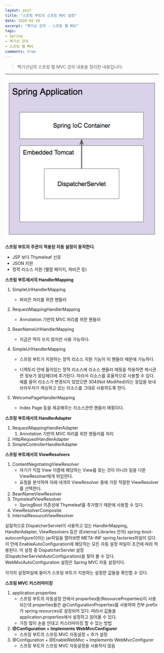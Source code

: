 ```yaml
---
layout: post 
title: "스프링 부트의 스프링 MVC 설정"
date: 2020-02-26
excerpt: "백기선 강의 - 스프링 웹 MVC"
tags: 
- Spring
- 백기선 강의
- 스프링 웹 MVC
comments: true 
---
```


>백기선님의 스프링 웹 MVC 강의 내용을 정리한 내용입니다.
---

![springboot](../assets/img/2020-02-26-spring-mvc-spring-boot-configure/springboot.png)

**스프링 부트의 주관이 적용된 자동 설정이 동작한다.**

* JSP 보다 Thymeleaf 선호
* JSON 지원
* 정적 리소스 지원 (웰컴 페이지, 파비콘 등)



**스프링 부트에서의 HandlerMapping**

1. SimpleUrlHandlerMapping

   * 파비콘 처리를 위한 핸들러

2. RequestMappingHandlerMapping

   * Annotation 기반의 MVC 처리를 위한 핸들러

3. BeanNameUrlHandlerMapping

   * 지금은 딱히 쓰지 않지만 사용 가능하다. 

4. SimpleUrlHandlerMapping

   * 스프링 부트가 지원하는 정적 리소스 지원 기능이 이 핸들러 때문에 가능하다.

   * 디렉토리 안에 들어있는 정적 리소스에 리소스 핸들러 매핑을 적용하면 캐시관련 정보가 응답헤더에 추가된다. 따라서 리소스를 효율적으로 사용할 수 있다. 예를 들어 리소스가 변경되지 않았으면 304(Not Modified)라는 응답을 보내 브라우저가 캐싱하고 있는 리소스를 그대로 사용하도록 한다.

5. WelcomePageHandlerMapping

   * Index Page 등을 제공해주는 리소스관련 핸들러 매핑이다.



**스프링 부트에서의 HandlerAdapter**

1. RequestMappingHandlerAdapter
   1. Annotation 기반의 MVC 처리를 위한 핸들러를 처리
2. HttpRequestHandlerAdapter
3. SimpleControllerHandlerAdapter



**스프링 부트에서의 ViewResolvers**

1. ContentNegotiatingViewResolver
   * 자기가 직접 View 이름에 해당하는 View를 찾는 것이 아니라 일을 다른 ViewResolver에게 위임한다.
   * 요청을 분석하여 아래 네개의 ViewResolver 중에 가장 적절한 ViewResolver를 선택한다.
2. BeanNameViewResolver
3. ThymeleafViewResolver
   * SpringBoot 의존성에 Thymeleaf를 추가했기 때문에 사용할 수 있다.
4. ViewResolverComposite
5. InternalResourceViewResolver





실질적으로 DispatcherServlet이 사용하고 있는 HandlerMapping, HandlerAdapter, ViewResolvers 등은 (External Libraries 안의) spring-boot-autoconfigure이라는 jar파일을 열어보면 META-INF spring.factories파일이 있다. 이 안에 EnableAutoConfiguration에 해당하는 모든 자동 설정 파일이 조건에 따라 적용된다. 이 설정 중 DispatcherServlet 설정(DispatcherServletAutoConfiguration)을 찾아 볼 수 있다. WebMvcAutoConfiguration 설정은 Spring MVC 자동 설정이다. 

각각의 설정파일에 들어가 스프링 부트가 지원하는 설정한 값들을 확인할 수 있다.



**스프링 MVC 커스터마이징**

1. application.properties
   * 스프링 부트의 자동설정 안에서 properties들(ResourceProperties)이 사용되는데 properties들은 @ConfigurationProperties를 사용하여 전부 prefix가 spring.resources로 설정되어 있다.
     따라서 값들을 application.properties에서 설정하고 읽어올 수 있다.
   * 가장 많이 손을 안대고 커스터마이징 할 수 있는 방법
2. **@Configuration + Implements WebMvcConfigurer**
   * 스프링 부트의 스프링 MVC 자동설정 + 추가 설정
3. @Configuration + @EnableWebMvc + Implements WebMvcConfigurer
   * 스프링 부트의 스프링 MVC 자동설정을 사용하지 않음



